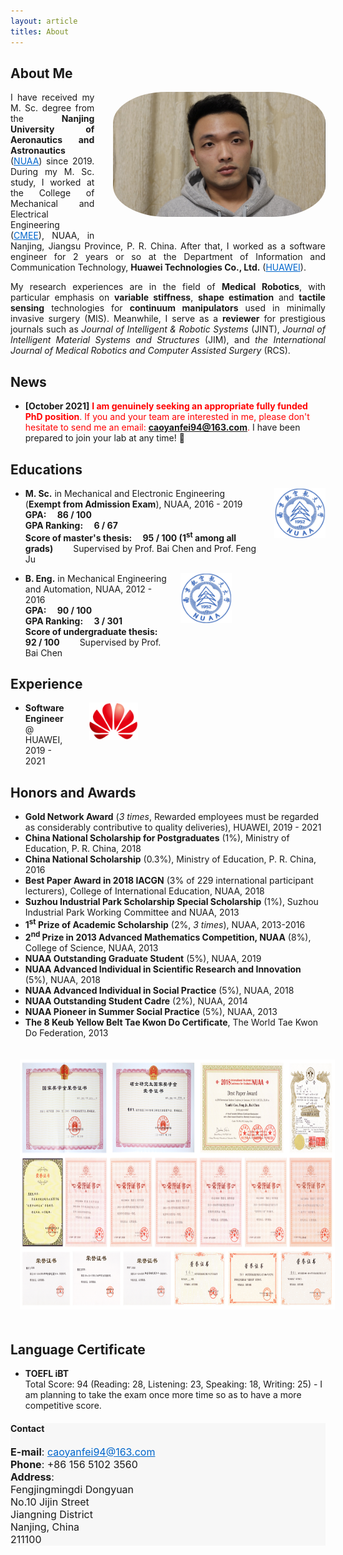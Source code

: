 ```yaml
---
layout: article
titles: About
---
```

## About Me
<img class="shadow" src="/assets/about/CYF.png" height="200" width="auto" style="border-radius:25%; float: right; margin-left: 30px; margin-bottom: 30px" />

<p style ="text-align:justify;">I have received my M. Sc. degree from the <b>Nanjing University of Aeronautics and Astronautics</b> (<a href="https://www.nuaa.edu.cn/479/list.htm" style="color:#0066CC" target="_blank" rel="noopener noreferrer">NUAA</a>) since 2019. During my M. Sc. study, I worked at the College of Mechanical and Electrical Engineering (<a href="http://cmee.nuaa.edu.cn/eng/13604/list.htm" style="color:#0066CC" target="_blank" rel="noopener noreferrer">CMEE</a>), NUAA, in Nanjing, Jiangsu Province, P. R. China. After that, I worked as a software engineer for 2 years or so at the Department of Information and Communication Technology, <B>Huawei Technologies Co., Ltd.</b> (<a href="https://www.huawei.com/en/corporate-information" style="color:#0066CC" target="_blank" rel="noopener noreferrer">HUAWEI</a>).</p>

<p style ="text-align:justify;">My research experiences are in the field of <b>Medical Robotics</b>, with particular emphasis on <b>variable stiffness</b>, <b>shape estimation</b> and <b>tactile sensing</b> technologies for <b>continuum manipulators</b> used in minimally invasive surgery (MIS). Meanwhile, I serve as a <b>reviewer</b> for prestigious journals such as <i>Journal of Intelligent & Robotic Systems</i> (JINT), <i>Journal of Intelligent Material Systems and Structures</i> (JIM), and <i>the International Journal of Medical Robotics and Computer Assisted Surgery</i> (RCS).</p>

## News
- **[October 2021]** <font color='red'><b>I am genuinely seeking an appropriate fully funded PhD position</b>. If you and your team are interested in me, please don't hesitate to send me an email: <b><a href="mailto:caoyanfei94@163.com" style="color:#0066CC">caoyanfei94@163.com</a></b>.</font> I have been prepared to join your lab at any time! 🌝 

## Educations
<img src="/assets/about/NUAA_logo.png" height="80" width="auto" style="float: right; margin-left: 20px; margin-bottom: 30px" />

- **M. Sc.** in Mechanical and Electronic Engineering (**Exempt from Admission Exam**), NUAA, 2016 - 2019<br/>
**GPA:&emsp; 86 / 100**<br/>
**GPA Ranking:&emsp; 6 / 67**<br/>
**Score of master's thesis:&emsp; 95 / 100 (1<sup>st</sup> among all grads)** &emsp;&emsp;Supervised by Prof. Bai Chen and Prof. Feng Ju

<img src="/assets/about/NUAA_logo.png" height="80" width="auto" style="float: right; margin-left: 20px; margin-right: 150px; margin-bottom: 30px" />

- **B. Eng.** in Mechanical Engineering and Automation, NUAA, 2012 - 2016<br/>
**GPA:&emsp; 90 / 100**<br/>
**GPA Ranking:&emsp; 3 / 301**<br/>
**Score of undergraduate thesis:&emsp; 92 / 100** &emsp;&emsp;Supervised by Prof. Bai Chen

## Experience
<img src="/assets/about/HUAWEI_logo.png" height="60" width="auto" style="float: right; margin-left: 30px; margin-right: 300px; margin-bottom: 30px" />

- **Software Engineer** @ HUAWEI, 2019 - 2021

## Honors and Awards
- **Gold Network Award** (*3 times*, Rewarded employees must be regarded as considerably contributive to quality deliveries), HUAWEI, 2019 - 2021
- **China National Scholarship for Postgraduates** (1%), Ministry of Education, P. R. China, 2018
- **China National Scholarship** (0.3%), Ministry of Education, P. R. China, 2016
- **Best Paper Award in 2018 IACGN** (3% of 229 international participant lecturers), College of International Education, NUAA, 2018
- **Suzhou Industrial Park Scholarship Special Scholarship** (1%), Suzhou Industrial Park Working Committee and NUAA, 2013
- **1<sup>st</sup> Prize of Academic Scholarship** (2%, *3 times*), NUAA, 2013-2016
- **2<sup>nd</sup> Prize in 2013 Advanced Mathematics Competition, NUAA** (8%), College of Science, NUAA, 2013
- **NUAA Outstanding Graduate Student** (5%), NUAA, 2019
- **NUAA Advanced Individual in Scientific Research and Innovation** (5%), NUAA, 2018
- **NUAA Advanced Individual in Social Practice** (5%), NUAA, 2018
- **NUAA Outstanding Student Cadre** (2%), NUAA, 2014
- **NUAA Pioneer in Summer Social Practice** (5%), NUAA, 2013
- **The 8 Keub Yellow Belt Tae Kwon Do Certificate**, The World Tae Kwon Do Federation, 2013
<img src="/assets/about/honors and awards.png" height="400" width="auto" style="margin-left: 15px; margin-top: 20px; margin-bottom: 20px" />

## Language Certificate
- **TOEFL iBT**<br/>
Total Score: 94 (Reading: 28, Listening: 23, Speaking: 18, Writing: 25) - I am planning to take the exam once more time so as to have a more competitive score.

<div class="hero" style="background-color:#f7f7f7; ">
  <div class="hero__content">
    <h4>Contact</h4>
    <p style="font-size: medium;">
      <b>E-mail</b>: <a href="mailto:caoyanfei94@163.com" style="color:#0066CC">caoyanfei94@163.com</a><br>
      <b>Phone</b>: +86 156 5102 3560<br>
      <b>Address</b>:<br>
      Fengjingmingdi Dongyuan<br>
      No.10 Jijin Street<br>
      Jiangning District<br>
      Nanjing, China<br>
      211100
    </p>
  </div>
</div>
